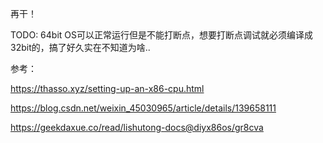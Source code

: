 再干！

TODO: 64bit OS可以正常运行但是不能打断点，想要打断点调试就必须编译成32bit的，搞了好久实在不知道为啥..

参考：

https://thasso.xyz/setting-up-an-x86-cpu.html

https://blog.csdn.net/weixin_45030965/article/details/139658111

https://geekdaxue.co/read/lishutong-docs@diyx86os/gr8cva